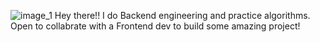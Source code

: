 ![image_1](https://github.com/nothatkishore/nothatkishore/assets/151643054/0b4ccd32-64a1-4098-b150-601adc90cae9)
Hey there!!
I do Backend engineering and practice algorithms.
Open to collabrate with a Frontend dev to build some amazing project!
